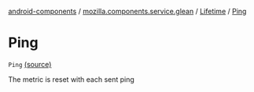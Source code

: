 [android-components](../../index.md) / [mozilla.components.service.glean](../index.md) / [Lifetime](index.md) / [Ping](./-ping.md)

# Ping

`Ping` [(source)](https://github.com/mozilla-mobile/android-components/blob/master/components/service/glean/src/main/java/mozilla/components/service/glean/CommonMetricData.kt#L21)

The metric is reset with each sent ping

